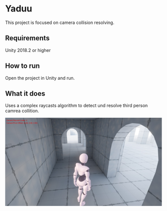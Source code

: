 # Yaduu

This project is focused on camera collision resolving.

## Requirements

Unity 2018.2 or higher

## How to run

Open the project in Unity and run.

## What it does

Uses a complex raycasts algorithm to detect und resolve third person camrea collition.

![Image 1](/char.jpg?raw=true)


